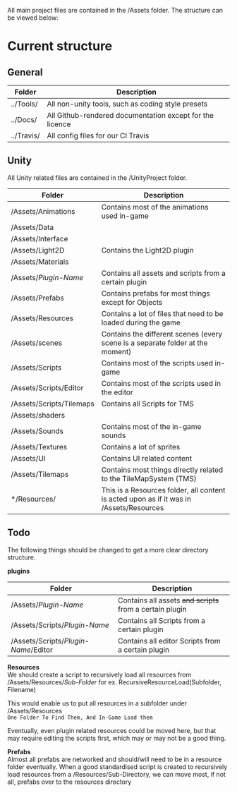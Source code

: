 All main project files are contained in the /Assets folder.
The structure can be viewed below:

# Current structure
## General
|  Folder 		|  Description 	|
|---			|---	|
|../Tools/  | All non-unity tools, such as coding style presets|
|../Docs/  | All Github-rendered documentation except for the licence|
|../Travis/  | All config files for our CI Travis |

## Unity
All Unity related files are contained in the /UnityProject folder.

|  Folder 		|  Description 	|
|---			|---	|
|/Assets/Animations	| Contains most of the animations used in-game 	|   	
|/Assets/Data   	|   	|
|/Assets/Interface   	|   	|
|/Assets/Light2D   	| Contains the Light2D plugin  	|
|/Assets/Materials   	|   	|
|/Assets/_Plugin-Name_  | Contains all assets and scripts from a certain plugin |
|/Assets/Prefabs   	| Contains prefabs for most things except for Objects  	|
|/Assets/Resources  	| Contains a lot of files that need to be loaded during the game	|
|/Assets/scenes  	| Contains the different scenes (every scene is a separate folder at the moment)  	|
|/Assets/Scripts   	| Contains most of the scripts used in-game 	|
|/Assets/Scripts/Editor   | Contains most of the scripts used in the editor 	|
|/Assets/Scripts/Tilemaps | Contains all Scripts for TMS |
|/Assets/shaders   	|   	|
|/Assets/Sounds  	| Contains most of the in-game sounds 	|
|/Assets/Textures   	| Contains a lot of sprites  	|
|/Assets/UI     	| Contains UI related content  	|
|/Assets/Tilemaps  	| Contains most things directly related to the TileMapSystem (TMS)  	|
|*/Resources/           | This is a Resources folder, all content is acted upon as if it was in /Assets/Resources

## Todo
The following things should be changed to get a more clear directory structure.

**plugins**

|  Folder 		|  Description 	|
|---			|---	|
|/Assets/_Plugin-Name_  | Contains all assets <del>and scripts</del> from a certain plugin |
|/Assets/Scripts/_Plugin-Name_ | Contains all Scripts from a certain plugin |
|/Assets/Scripts/_Plugin-Name_/Editor | Contains all editor Scripts from a certain plugin |

**Resources**<br>
We should create a script to recursively load all resources from /Assets/Resources/_Sub-Folder_
for ex. RecursiveResourceLoad(Subfolder, Filename)

This would enable us to put all resources in a subfolder under /Assets/Resources <br>
`One Folder To Find Them, And In-Game Load them`

Eventually, even plugin related resources could be moved here, but that may require editing the scripts first, which may or may not be a good thing.

**Prefabs**<br>
Almost all prefabs are networked and should/will need to be in a resource folder eventually. When a good standardised script is created to recursively load resources from a /Resources/Sub-Directory, we can move most, if not all, prefabs over to the resources directory